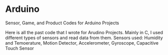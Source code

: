 # Arduino
Sensor, Game, and Product Codes for Arduino Projects

Here is all the past code that I wrote for Arudino Projects. 
Mainly in C, I used different types of sensors and read data from them. 
Sensors used: Humidity and Temoerature, Motion Detector, Accelerometer, Gyroscope, Capacitive Touch Sensor
